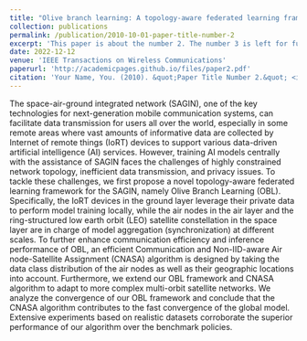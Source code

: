 ```yaml
---
title: "Olive branch learning: A topology-aware federated learning framework for space-air-ground integrated network"
collection: publications
permalink: /publication/2010-10-01-paper-title-number-2
excerpt: 'This paper is about the number 2. The number 3 is left for future work.'
date: 2022-12-12
venue: 'IEEE Transactions on Wireless Communications'
paperurl: 'http://academicpages.github.io/files/paper2.pdf'
citation: 'Your Name, You. (2010). &quot;Paper Title Number 2.&quot; <i>Journal 1</i>. 1(2).'
---
```


The space-air-ground integrated network (SAGIN), one of the key technologies for next-generation mobile communication systems, can facilitate data transmission for users all over the world, especially in some remote areas where vast amounts of informative data are collected by Internet of remote things (IoRT) devices to support various data-driven artificial intelligence (AI) services. However, training AI models centrally with the assistance of SAGIN faces the challenges of highly constrained network topology, inefficient data transmission, and privacy issues. To tackle these challenges, we first propose a novel topology-aware federated learning framework for the SAGIN, namely Olive Branch Learning (OBL). Specifically, the IoRT devices in the ground layer leverage their private data to perform model training locally, while the air nodes in the air layer and the ring-structured low earth orbit (LEO) satellite constellation in the space layer are in charge of model aggregation (synchronization) at different scales. To further enhance communication efficiency and inference performance of OBL, an efficient Communication and Non-IID-aware Air node-Satellite Assignment (CNASA) algorithm is designed by taking the data class distribution of the air nodes as well as their geographic locations into account. Furthermore, we extend our OBL framework and CNASA algorithm to adapt to more complex multi-orbit satellite networks. We analyze the convergence of our OBL framework and conclude that the CNASA algorithm contributes to the fast convergence of the global model. Extensive experiments based on realistic datasets corroborate the superior performance of our algorithm over the benchmark policies.
